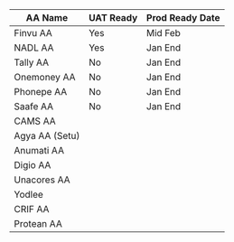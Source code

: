 | AA Name          | UAT Ready | Prod Ready Date |
|------------------|-----------|------------------|
| Finvu AA         | Yes       | Mid Feb          |
| NADL AA          | Yes        | Jan End          |
| Tally AA         | No        | Jan End          |
| Onemoney AA      | No        | Jan End          |
| Phonepe AA       | No        | Jan End          |
| Saafe AA         | No        | Jan End          |
| CAMS AA          |           |                  |
| Agya AA (Setu)   |           |                  |
| Anumati AA       |           |                  |
| Digio AA         |           |                  |
| Unacores AA      |           |                  |
| Yodlee           |           |                  |
| CRIF AA          |           |                  |
| Protean AA       |           |                  |
